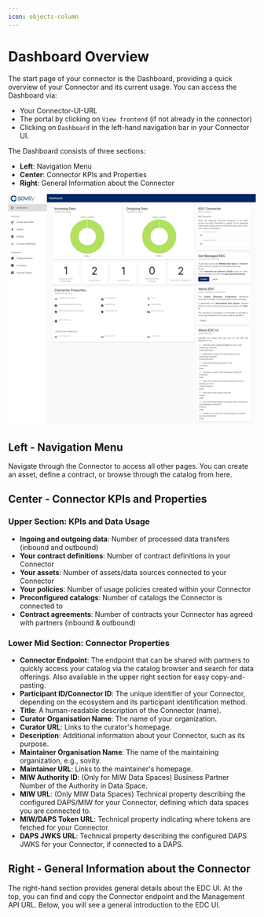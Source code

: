```yaml
---
icon: objects-column
---
```


# Dashboard Overview

The start page of your connector is the Dashboard, providing a quick overview of your Connector and its current usage. You can access the Dashboard via:
- Your Connector-UI-URL
- The portal by clicking on ```View frontend``` (if not already in the connector)
- Clicking on ```Dashboard``` in the left-hand navigation bar in your Connector UI.

The Dashboard consists of three sections:
- **Left**: Navigation Menu
- **Center**: Connector KPIs and Properties
- **Right**: General Information about the Connector

![EDC UI Dashboard](/docs/images/edc-ui-dashboard.png)

## Left - Navigation Menu
Navigate through the Connector to access all other pages. You can create an asset, define a contract, or browse through the catalog from here.

## Center - Connector KPIs and Properties

### Upper Section: KPIs and Data Usage
- **Ingoing and outgoing data**: Number of processed data transfers (inbound and outbound)
- **Your contract definitions**: Number of contract definitions in your Connector
- **Your assets**: Number of assets/data sources connected to your Connector
- **Your policies**: Number of usage policies created within your Connector
- **Preconfigured catalogs**: Number of catalogs the Connector is connected to
- **Contract agreements**: Number of contracts your Connector has agreed with partners (inbound & outbound)

### Lower Mid Section: Connector Properties
- **Connector Endpoint**: The endpoint that can be shared with partners to quickly access your catalog via the catalog browser and search for data offerings. Also available in the upper right section for easy copy-and-pasting.
- **Participant ID/Connector ID**: The unique identifier of your Connector, depending on the ecosystem and its participant identification method.
- **Title**: A human-readable description of the Connector (name).
- **Curator Organisation Name**: The name of your organization.
- **Curator URL**: Links to the curator's homepage.
- **Description**: Additional information about your Connector, such as its purpose.
- **Maintainer Organisation Name**: The name of the maintaining organization, e.g., sovity.
- **Maintainer URL**: Links to the maintainer's homepage.
- **MIW Authority ID**: (Only for MIW Data Spaces) Business Partner Number of the Authority in Data Space.
- **MIW URL**: (Only MIW Data Spaces) Technical property describing the configured DAPS/MIW for your Connector, defining which data spaces you are connected to.
- **MIW/DAPS Token URL**: Technical property indicating where tokens are fetched for your Connector.
- **DAPS JWKS URL**: Technical property describing the configured DAPS JWKS for your Connector, if connected to a DAPS.

## Right - General Information about the Connector
The right-hand section provides general details about the EDC UI. At the top, you can find and copy the Connector endpoint and the Management API URL. Below, you will see a general introduction to the EDC UI.
 

